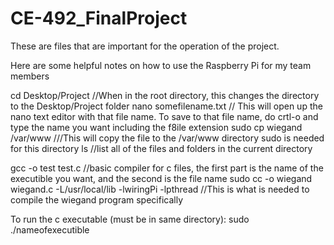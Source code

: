 # CE-492_FinalProject

These are files that are important for the operation of the project.

Here are some helpful notes on how to use the Raspberry Pi for my team members

cd Desktop/Project        //When in the root directory, this changes the directory to the Desktop/Project folder
nano somefilename.txt     // This will open up the nano text editor with that file name. To save to that file name, do crtl-o and type the name you want including the f8ile extension
sudo cp wiegand /var/www  ///This will copy the file to the /var/www directory sudo is needed for this directory
ls                        //list all of the files and folders in the current directory

gcc -o test test.c        //basic compiler for c files, the first part is the name of the executible you want, and the second is the file name
sudo cc -o wiegand wiegand.c -L/usr/local/lib -lwiringPi -lpthread  //This is what is needed to compile the wiegand program specifically

To run the c executable (must be in same directory): sudo ./nameofexecutible
